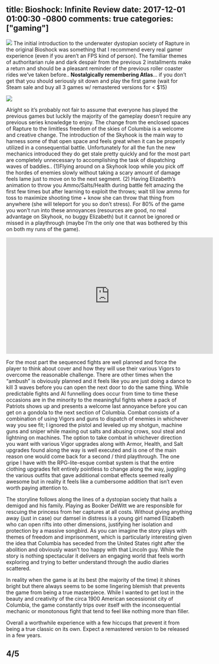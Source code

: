 title: Bioshock: Infinite Review
date: 2017-12-01 01:00:30 -0800
comments: true
categories: ["gaming"]
---
![](https://images.greenmangaming.com/447e2620f77a42b1837bbda3b5db51d4/c05d3cc72e604469a613e59603deb590.jpg)
The initial introduction to the underwater dystopian society of Rapture in the original Bioshock was something that I recommend every real gamer experience (even if you aren’t an FPS kind of person). The familiar themes of authoritarian rule and dark despair from the previous 2 installments make a return and should be a pleasant reminder of the previous roller coaster rides we’ve taken before.. **Nostalgically remembering Atlas**… if you don’t get that you should seriously sit down and play the first game (wait for Steam sale and buy all 3 games w/ remastered versions for < $15)

![](https://i.imgur.com/XAsvXRw.jpg)

Alright so it’s probably not fair to assume that everyone has played the previous games but luckily the majority of the gameplay doesn’t require any previous series knowledge to enjoy. The change from the enclosed spaces of Rapture to the limitless freedom of the skies of Columbia is a welcome and creative change. The introduction of the Skyhook is the main way to harness some of that open space and feels great when it can be properly utilized in a consequential battle. Unfortunately for all the fun the new mechanics introduced they do get stale pretty quickly and for the most part are completely unnecessary to accomplishing the task of dispatching waves of baddies.. (1)Flying around on a Skyhook loop while you pick off the hordes of enemies slowly without taking a scary amount of damage feels lame just to move on to the next segment. (2) Having Elizabeth’s animation to throw you Ammo/Salts/Health during battle felt amazing the first few times but after learning to exploit the throws; wait till low ammo for toss to maximize shooting time + know she can throw that thing from anywhere (she will teleport for you so don’t stress). For 80% of the game you won’t run into these annoyances (resources are good, no real advantage on Skyhook, no buggy Elizabeth) but it cannot be ignored or missed in a playthrough (maybe I’m the only one that was bothered by this on both my runs of the game).

<iframe width="560" height="315" src="https://www.youtube.com/embed/bZ11BEZP58Q" frameborder="0" gesture="media" allow="encrypted-media" allowfullscreen></iframe>


For the most part the sequenced fights are well planned and force the player to think about cover and how they will use their various Vigors to overcome the reasonable challenge. There are other times when the “ambush” is obviously planned and it feels like you are just doing a dance to kill 3 waves before you can open the next door to do the same thing. While predictable fights and AI funnelling does occur from time to time these occasions are in the minority to the meaningful fights where a pack of Patriots shows up and presents a welcome last annoyance before you can get on a gondola to the next section of Columbia. Combat consists of a combination of using Vigors and guns to dispatch of enemies in whichever way you see fit; I ignored the pistol and leveled up my shotgun, machine guns and sniper while maxing out salts and abusing crows, soul steal and lightning on machines. The option to take combat in whichever direction you want with various Vigor upgrades along with Armor, Health, and Salt upgrades found along the way is well executed and is one of the main reason one would come back for a second / third playthrough. The one gripe I have with the RPG-lite-esque combat system is that the entire clothing upgrades felt entirely pointless to change along the way, juggling the various outfits that gave additional combat effects seemed really awesome but in reality it feels like a cumbersome addition that isn’t even worth paying attention to.

The storyline follows along the lines of a dystopian society that hails a demigod and his family. Playing as Booker DeWitt we are responsible for rescuing the princess from her captures at all costs. Without giving anything away (just in case) our damsel in distress is a young girl named Elizabeth who can open rifts into other dimensions, justifying her isolation and protection by a massive songbird. As you can imagine the story plays with themes of freedom and imprisonment, which is particularly interesting given the idea that Columbia has seceded from the United States right after the abolition and obviously wasn’t too happy with that Lincoln guy. While the story is nothing spectacular it delivers an engaging world that feels worth exploring and trying to better understand through the audio diaries scattered.

In reality when the game is at its best (the majority of the time) it shines bright but there always seems to be some lingering blemish that prevents the game from being a true masterpiece. While I wanted to get lost in the beauty and creativity of the circa 1900 American secessionist city of Columbia, the game constantly trips over itself with the inconsequential mechanic or monotonous fight that tend to feel like nothing more than filler.

Overall a worthwhile experience with a few hiccups that prevent it from being a true classic on its own. Expect a remastered version to be released in a few years.


## 4/5
